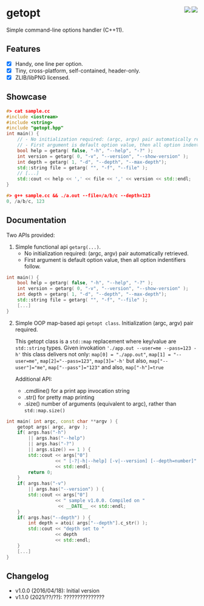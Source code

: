 getopt <a href="https://travis-ci.org/r-lyeh/getopt"><img src="https://api.travis-ci.org/r-lyeh/getopt.svg?branch=master" align="right" /></a><a href="LICENSE"><img src="https://img.shields.io/badge/license-zlib/libpng-blue.svg" align="right" /></a>
====

Simple command-line options handler (C++11).

## Features 
- [x] Handy, one line per option.
- [x] Tiny, cross-platform, self-contained, header-only.
- [x] ZLIB/libPNG licensed.

## Showcase
```c++
#> cat sample.cc
#include <iostream>
#include <string>
#include "getopt.hpp"
int main() {
	// - No initialization required: (argc, argv) pair automatically retrieved.
	// - First argument is default option value, then all option indentifiers follow.
    bool help = getarg( false, "-h", "--help", "-?" );
    int version = getarg( 0, "-v", "--version", "--show-version" );
    int depth = getarg( 1, "-d", "--depth", "--max-depth");
    std::string file = getarg( "", "-f", "--file" );
    // [...]
    std::cout << help << ',' << file << ',' << version << std::endl;
}

#> g++ sample.cc && ./a.out --file=/a/b/c --depth=123
0, /a/b/c, 123
```



## Documentation

Two APIs provided:

1. Simple functional api `getarg(...)`. 
   - No initialization required: (argc, argv) pair automatically retrieved.
   - First argument is default option value, then all option indentifiers follow.

```c++
int main() {
    bool help = getarg( false, "-h", "--help", "-?" );
    int version = getarg( 0, "-v", "--version", "--show-version" );
    int depth = getarg( 1, "-d", "--depth", "--max-depth");
    std::string file = getarg( "", "-f", "--file" );
    [...]
}
```

2. Simple OOP map-based api `getopt class`. Initialization (argc, argv) pair required.

   This getopt class is a `std::map` replacement where key/value are `std::string` types.
   Given invokation `'./app.out --user=me --pass=123 -h'` this class delivers not only:
   `map[0] = "./app.out"`, `map[1] = "--user=me"`, `map[2]="--pass=123"`, `map[3]='-h'`
   but also, `map["--user"]="me"`, `map["--pass"]="123"` and also, `map["-h"]=true`

   Additional API:
   - .cmdline() for a print app invocation string
   - .str() for pretty map printing
   - .size() number of arguments (equivalent to argc), rather than `std::map.size()`

```c++
int main( int argc, const char **argv ) {
    getopt args( argc, argv );
    if( args.has("-h") 
        || args.has("--help") 
        || args.has("-?") 
        || args.size() == 1 ) {
        std::cout << args["0"] 
                  << " [-?|-h|--help] [-v|--version] [--depth=number]"
                  << std::endl;
        return 0;
    }
    if( args.has("-v") 
        || args.has("--version") ) {
        std::cout << args["0"]
                  << " sample v1.0.0. Compiled on "
                   << __DATE__ << std::endl;
    }
    if( args.has("--depth") ) {
        int depth = atoi( args["--depth"].c_str() );
        std::cout << "depth set to "
                  << depth 
                  << std::endl;
    }
    [...]
}
```


## Changelog
- v1.0.0 (2016/04/18): Initial version
- v1.1.0 (2021/??/??): ???????????????

